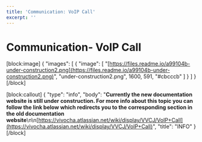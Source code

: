 ```yaml
---
title: 'Communication: VoIP Call'
excerpt: ''
---
```


# Communication- VoIP Call

\[block:image\] { "images": \[ { "image": \[ "[https://files.readme.io/a99104b-under-construction2.png](https://files.readme.io/a99104b-under-construction2.png)", "under-construction2.png", 1600, 591, "\#cbcccb" \] } \] } \[/block\]

\[block:callout\] { "type": "info", "body": "**Currently the new documentation website is still under construction. For more info about this topic you can follow the link below which redirects you to the corresponding section in the old documentation website**\n\n[https://vivocha.atlassian.net/wiki/display/VVCJ/VoIP+Call](https://vivocha.atlassian.net/wiki/display/VVCJ/VoIP+Call)", "title": "INFO" } \[/block\]

